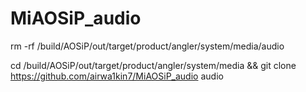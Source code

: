# MiAOSiP_audio


rm -rf /build/AOSiP/out/target/product/angler/system/media/audio

cd /build/AOSiP/out/target/product/angler/system/media && git clone https://github.com/airwa1kin7/MiAOSiP_audio audio
